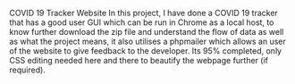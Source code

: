 COVID 19 Tracker Website
In this project, I have done a COVID 19 tracker that has a good user GUI which can be run in Chrome as a local host, to know further download the zip file and
understand the flow of data as well as what the project means, it also utilises a phpmailer which allows an user of the website to give feedback to the developer.
Its 95% completed, only CSS editing needed here and there to beautify the webpage further (if required).
